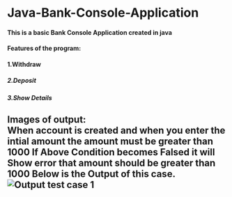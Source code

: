 # Java-Bank-Console-Application

#### This is a basic Bank Console Application created in java

#### Features of the program:

#### 1.Withdraw

##### 2.Deposit

##### 3.Show Details

Images of output: 
<br>
When account is created and when you enter the intial amount
the amount must be greater than 1000 
If Above Condition becomes Falsed it will Show error that amount should be greater than  1000 
Below is the Output of this case.
![Output test case 1](https://imgur.com/8wfIAe8)
---










